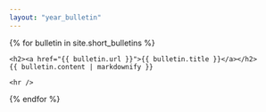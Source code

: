 ```yaml
---
layout: "year_bulletin"
---
```

{% for bulletin in site.short_bulletins %}

    <h2><a href="{{ bulletin.url }}">{{ bulletin.title }}</a></h2>
    {{ bulletin.content | markdownify }}
    
    <hr />
    
{% endfor %}





